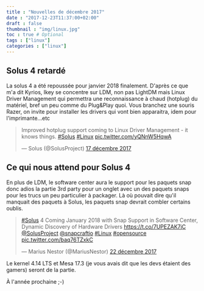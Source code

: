 ```yaml
---
title : "Nouvelles de décembre 2017"
date : "2017-12-23T11:37:00+02:00"
draft : false
thumbnail : "img/linux.jpg"
toc : true # Optional
tags : ["linux"]
categories : ["linux"]
---
```


## Solus 4 retardé

La solus 4 a été repoussée pour janvier 2018 finalement. D'après ce que m'a dit Kyrios, Ikey se concentre sur LDM, non pas LightDM mais Linux Driver Management qui permettra une reconnaissance à chaud (hotplug) du matériel, bref un peu comme du Plug&Play quoi. Vous branchez une souris Razer, on invite pour installer les drivers qui vont bien apparaitra, idem pour l'imprimante...etc

<blockquote class="twitter-tweet" data-lang="fr"><p lang="en" dir="ltr">Improved hotplug support coming to Linux Driver Management - it knows things. <a href="https://twitter.com/hashtag/Solus?src=hash&amp;ref_src=twsrc%5Etfw">#Solus</a> <a href="https://twitter.com/hashtag/Linux?src=hash&amp;ref_src=twsrc%5Etfw">#Linux</a> <a href="https://t.co/yQNnW5HqwA">pic.twitter.com/yQNnW5HqwA</a></p>&mdash; Solus (@SolusProject) <a href="https://twitter.com/SolusProject/status/942471598023626753?ref_src=twsrc%5Etfw">17 décembre 2017</a></blockquote>
<script async src="https://platform.twitter.com/widgets.js" charset="utf-8"></script>


## Ce qui nous attend pour Solus 4

En plus de LDM, le software center aura le support pour les paquets snap donc adios la partie 3rd party pour un onglet avec un des paquets snaps pour les trucs un peu particulier à packager. Là où pouvait dire qu'il manquait des paquets à Solus, les paquets snap devrait combler certains oublis.

<blockquote class="twitter-tweet" data-lang="fr"><p lang="en" dir="ltr"><a href="https://twitter.com/hashtag/Solus?src=hash&amp;ref_src=twsrc%5Etfw">#Solus</a> 4 Coming January 2018 with Snap Support in Software Center, Dynamic Discovery of Hardware Drivers <a href="https://t.co/7UPEZAK7jC">https://t.co/7UPEZAK7jC</a> <a href="https://twitter.com/SolusProject?ref_src=twsrc%5Etfw">@SolusProject</a> <a href="https://twitter.com/snapcraftio?ref_src=twsrc%5Etfw">@snapcraftio</a> <a href="https://twitter.com/hashtag/Linux?src=hash&amp;ref_src=twsrc%5Etfw">#Linux</a> <a href="https://twitter.com/hashtag/opensource?src=hash&amp;ref_src=twsrc%5Etfw">#opensource</a> <a href="https://t.co/baq76TZxkC">pic.twitter.com/baq76TZxkC</a></p>&mdash; Marius Nestor (@MariusNestor) <a href="https://twitter.com/MariusNestor/status/944221902389829632?ref_src=twsrc%5Etfw">22 décembre 2017</a></blockquote>
<script async src="https://platform.twitter.com/widgets.js" charset="utf-8"></script>

Le kernel 4.14 LTS et Mesa 17.3 (je vous avais dit que les devs étaient des gamers) seront de la partie.

À l'année prochaine ;-)





